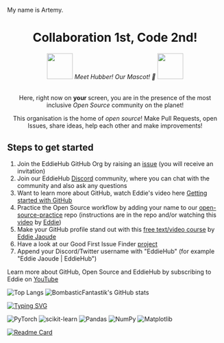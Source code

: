 My name is Artemy. 

<div align="center">
    <h1>Collaboration 1st, Code 2nd!</h1>
    <h6>
        <img src="https://github.com/EddieHubCommunity.png" height="60" /> Meet Hubber! Our Mascot! 🤝 <img src="https://github.com/EddieHubCommunity.png" height="60" />
    </h6>
    <p> Here, right now on <b> your </b> screen, you are in the presence of the most inclusive <i> Open Source </i> community on the planet! </p>
    <p> This organisation is the home of <i> open source</i>! Make Pull Requests, open Issues, share ideas, help each other and make improvements!</p>
</div>
<h2>Steps to get started</h2>
<ol>
    <li>Join the EddieHub GitHub Org by raising an <a href="https://github.com/EddieHubCommunity/support/issues/new?assignees=&amp;labels=invite+me+to+the+organisation&amp;template=invitation.yml&title=Please+invite+me+to+the+GitHub+Community+Organization">issue</a> (you will receive an invitation)</li>
    <li> Join our EddieHub <a href="http://discord.eddiehub.org">Discord</a> community, where you can chat with the community and also ask any questions</li>
    <li> Want to learn more about GitHub, watch Eddie's video here <a href="https://www.youtube.com/watch?v=BI18N3ZC2Es">Getting started with GitHub</a>
    <li> Practice the Open Source workflow by adding your name to our <a href="https://github.com/EddieHubCommunity/open-source-practice">open-source-practice</a> repo (instructions are in the repo and/or watching this <a href="https://www.youtube.com/watch?v=8B_JWf7pG20">video</a> by <a href="http://github.com/eddiejaoude">Eddie</a>)</li>
    <li> Make your GitHub profile stand out with this <a href="https://www.udemy.com/user/eddie-jaoude/"> free text/video course</a> by <a href="http://github.com/eddiejaoude">Eddie Jaoude</a></li>
    <li> Have a look at our Good First Issue Finder <a href="https://github.com/EddieHubCommunity/good-first-issue-finder">project</a></li>
    <li> Append your Discord/Twitter username with "EddieHub" (for example "Eddie Jaoude | EddieHub")</li>
</ol>

<p>Learn more about GitHub, Open Source and EddieHub by subscribing to Eddie on <a href="http://youtube.com/eddiejaoude">YouTube</a></p>
</p>


![Top Langs](https://github-readme-stats.vercel.app/api/top-langs/?username=BombasticFantastik&layout=compact) ![BombasticFantastik's GitHub stats](https://github-readme-stats.vercel.app/api?username=BombasticFantastik&show_icons=true&theme=radical)


[![Typing SVG](https://readme-typing-svg.herokuapp.com?color=%2336BCF7&lines=Data+science+forever)](https://git.io/typing-svg)



![PyTorch](https://img.shields.io/badge/PyTorch-%23EE4C2C.svg?style=for-the-badge&logo=PyTorch&logoColor=white) ![scikit-learn](https://img.shields.io/badge/scikit--learn-%23F7931E.svg?style=for-the-badge&logo=scikit-learn&logoColor=white) ![Pandas](https://img.shields.io/badge/pandas-%23150458.svg?style=for-the-badge&logo=pandas&logoColor=white) ![NumPy](https://img.shields.io/badge/numpy-%23013243.svg?style=for-the-badge&logo=numpy&logoColor=white) ![Matplotlib](https://img.shields.io/badge/Matplotlib-%23ffffff.svg?style=for-the-badge&logo=Matplotlib&logoColor=black)


[![Readme Card](https://github-readme-stats.vercel.app/api/pin/?username=BombasticFantastik&repo=Dop_Zadanie)](https://github.com/BombasticFantastik/Dop_Zadanie.git)

